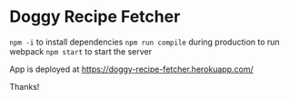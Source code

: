 # Doggy Recipe Fetcher

`npm -i` to install dependencies
`npm run compile` during production to run webpack
`npm start` to start the server

App is deployed at https://doggy-recipe-fetcher.herokuapp.com/

Thanks!